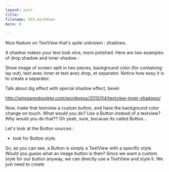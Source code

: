 ```yaml
---
layout: post
title: 
filename: XXX.markdown
more: 0

---
```


Nice feature on TextView that's quite unknown : shadows.

A shadow makes your text look nice, more polished. Here are two examples of drop shadow and inner shadow :

Show image of screen split in two pieces, background color (for containing lay out), text avec inner et text avec drop, et separator. Notice how easy it is to create a separator.

Talk about dig effect with special shadow effect, bevel.

http://wiresareobsolete.com/wordpress/2012/04/textview-inner-shadows/

Now, make that textview a custom button, and have the background color change on touch. What would you do? Use a Button instead of a textview? Why would you do that?? Oh yeah, sure, because its called Button...

Let's look at the Button sources :

+ look for Button style.

So, as you can see, a Button is simply a TextView with a specific style. Would you guess what an image button is then?
Since we want a custom style for our button anyway, we can directly use a TextView and style it. We just need to create